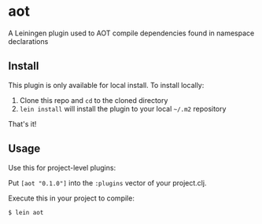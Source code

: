 # aot

A Leiningen plugin used to AOT compile dependencies found in namespace declarations

## Install

This plugin is only available for local install. To install locally:

1. Clone this repo and `cd` to the cloned directory
2. `lein install` will install the plugin to your local `~/.m2` repository

That's it!

## Usage

Use this for project-level plugins:

Put `[aot "0.1.0"]` into the `:plugins` vector of your project.clj.

Execute this in your project to compile:

    $ lein aot
